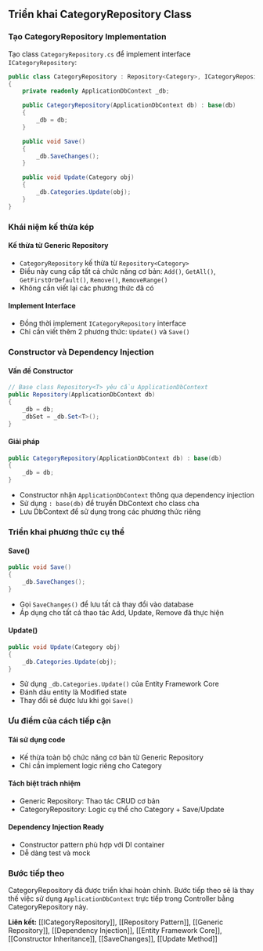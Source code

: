 ## Triển khai CategoryRepository Class

### Tạo CategoryRepository Implementation

Tạo class `CategoryRepository.cs` để implement interface `ICategoryRepository`:

```csharp
public class CategoryRepository : Repository<Category>, ICategoryRepository
{
    private readonly ApplicationDbContext _db;

    public CategoryRepository(ApplicationDbContext db) : base(db)
    {
        _db = db;
    }

    public void Save()
    {
        _db.SaveChanges();
    }

    public void Update(Category obj)
    {
        _db.Categories.Update(obj);
    }
}
```


### Khái niệm kế thừa kép

#### Kế thừa từ Generic Repository

- `CategoryRepository` kế thừa từ `Repository<Category>`
- Điều này cung cấp tất cả chức năng cơ bản: `Add()`, `GetAll()`, `GetFirstOrDefault()`, `Remove()`, `RemoveRange()`
- Không cần viết lại các phương thức đã có


#### Implement Interface

- Đồng thời implement `ICategoryRepository` interface
- Chỉ cần viết thêm 2 phương thức: `Update()` và `Save()`


### Constructor và Dependency Injection

#### Vấn đề Constructor

```csharp
// Base class Repository<T> yêu cầu ApplicationDbContext
public Repository(ApplicationDbContext db)
{
    _db = db;
    _dbSet = _db.Set<T>();
}
```


#### Giải pháp

```csharp
public CategoryRepository(ApplicationDbContext db) : base(db)
{
    _db = db;
}
```

- Constructor nhận `ApplicationDbContext` thông qua dependency injection
- Sử dụng `: base(db)` để truyền DbContext cho class cha
- Lưu DbContext để sử dụng trong các phương thức riêng


### Triển khai phương thức cụ thể

#### Save()

```csharp
public void Save()
{
    _db.SaveChanges();
}
```

- Gọi `SaveChanges()` để lưu tất cả thay đổi vào database
- Áp dụng cho tất cả thao tác Add, Update, Remove đã thực hiện


#### Update()

```csharp
public void Update(Category obj)
{
    _db.Categories.Update(obj);
}
```

- Sử dụng `_db.Categories.Update()` của Entity Framework Core
- Đánh dấu entity là Modified state
- Thay đổi sẽ được lưu khi gọi `Save()`


### Ưu điểm của cách tiếp cận

#### Tái sử dụng code

- Kế thừa toàn bộ chức năng cơ bản từ Generic Repository
- Chỉ cần implement logic riêng cho Category


#### Tách biệt trách nhiệm

- Generic Repository: Thao tác CRUD cơ bản
- CategoryRepository: Logic cụ thể cho Category + Save/Update


#### Dependency Injection Ready

- Constructor pattern phù hợp với DI container
- Dễ dàng test và mock


### Bước tiếp theo

CategoryRepository đã được triển khai hoàn chỉnh. Bước tiếp theo sẽ là thay thế việc sử dụng `ApplicationDbContext` trực tiếp trong Controller bằng CategoryRepository này.

**Liên kết:** [[ICategoryRepository]], [[Repository Pattern]], [[Generic Repository]], [[Dependency Injection]], [[Entity Framework Core]], [[Constructor Inheritance]], [[SaveChanges]], [[Update Method]]

